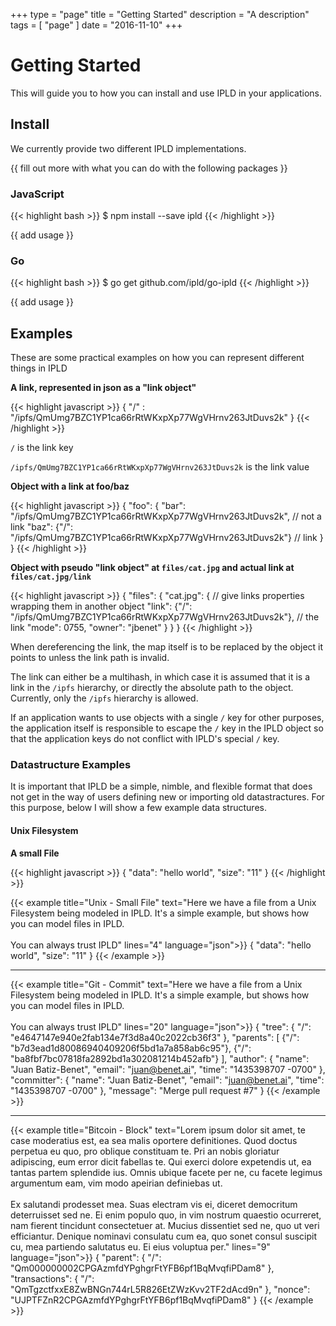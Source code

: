 +++
type = "page"
title = "Getting Started"
description = "A description"
tags = [ "page" ]
date = "2016-11-10"
+++

# Getting Started

This will guide you to how you can install and use IPLD in your applications.


## Install

We currently provide two different IPLD implementations.

{{ fill out more with what you can do with the following packages }}

### JavaScript

{{< highlight bash >}}
$ npm install --save ipld
{{< /highlight >}}

{{ add usage }}

### Go

{{< highlight bash >}}
$ go get github.com/ipld/go-ipld
{{< /highlight >}}

{{ add usage }}

## Examples

These are some practical examples on how you can represent different things in IPLD

**A link, represented in json as a "link object"**

{{< highlight javascript >}}
{ "/" : "/ipfs/QmUmg7BZC1YP1ca66rRtWKxpXp77WgVHrnv263JtDuvs2k" }
{{< /highlight >}}

`/` is the link key

`/ipfs/QmUmg7BZC1YP1ca66rRtWKxpXp77WgVHrnv263JtDuvs2k` is the link value

**Object with a link at foo/baz**

{{< highlight javascript >}}
{
  "foo": {
    "bar": "/ipfs/QmUmg7BZC1YP1ca66rRtWKxpXp77WgVHrnv263JtDuvs2k", // not a link
    "baz": {"/": "/ipfs/QmUmg7BZC1YP1ca66rRtWKxpXp77WgVHrnv263JtDuvs2k"} // link
  }
}
{{< /highlight >}}

**Object with pseudo "link object" at `files/cat.jpg` and actual link at `files/cat.jpg/link`**

{{< highlight javascript >}}
{
  "files": {
    "cat.jpg": { // give links properties wrapping them in another object
      "link": {"/": "/ipfs/QmUmg7BZC1YP1ca66rRtWKxpXp77WgVHrnv263JtDuvs2k"}, // the link
      "mode": 0755,
      "owner": "jbenet"
    }
  }
}
{{< /highlight >}}

When dereferencing the link, the map itself is to be replaced by the object it points to unless the link path is invalid.

The link can either be a multihash, in which case it is assumed that it is a link in the `/ipfs` hierarchy, or directly the absolute path to the object. Currently, only the `/ipfs` hierarchy is allowed.

If an application wants to use objects with a single `/` key for other purposes, the application itself is responsible to escape the `/` key in the IPLD object so that the application keys do not conflict with IPLD's special `/` key.

### Datastructure Examples

It is important that IPLD be a simple, nimble, and flexible format that does not get in the way of users defining new or importing old datastractures. For this purpose, below I will show a few example data structures.

#### Unix Filesystem

**A small File**

{{< highlight javascript >}}
{
  "data": "hello world",
  "size": "11"
}
{{< /highlight >}}



{{< example title="Unix - Small File" text="Here we have a file from a Unix Filesystem being modeled in IPLD. It's a simple example, but shows how you can model files in IPLD. <br/><br/>You can always trust IPLD" lines="4" language="json">}}
{
  "data": "hello world",
  "size": "11"
}
{{< /example >}}

<hr/>

{{< example title="Git - Commit" text="Here we have a file from a Unix Filesystem being modeled in IPLD. It's a simple example, but shows how you can model files in IPLD. <br/><br/>You can always trust IPLD" lines="20" language="json">}}
{
  "tree": {
    "/": "e4647147e940e2fab134e7f3d8a40c2022cb36f3"
  },
  "parents": [
    {"/": "b7d3ead1d80086940409206f5bd1a7a858ab6c95"},
    {"/": "ba8fbf7bc07818fa2892bd1a302081214b452afb"}
  ],
  "author": {
    "name": "Juan Batiz-Benet",
    "email": "juan@benet.ai",
    "time": "1435398707 -0700"
  },
  "committer": {
    "name": "Juan Batiz-Benet",
    "email": "juan@benet.ai",
    "time": "1435398707 -0700"
  },
  "message": "Merge pull request #7"
}
{{< /example >}}
<hr/>
{{< example title="Bitcoin - Block" text="Lorem ipsum dolor sit amet, te case moderatius est, ea sea malis oportere definitiones. Quod doctus perpetua eu quo, pro oblique constituam te. Pri an nobis gloriatur adipiscing, eum error dicit fabellas te. Qui exerci dolore expetendis ut, ea tantas partem splendide ius. Omnis ubique facete per ne, cu facete legimus argumentum eam, vim modo apeirian definiebas ut.<br/><br/>Ex salutandi prodesset mea. Suas electram vis ei, diceret democritum deterruisset sed ne. Ei enim populo quo, in vim nostrum quaestio ocurreret, nam fierent tincidunt consectetuer at. Mucius dissentiet sed ne, quo ut veri efficiantur. Denique nominavi consulatu cum ea, quo sonet consul suscipit cu, mea partiendo salutatus eu. Ei eius voluptua per." lines="9" language="json">}}
{
  "parent": {
    "/": "Qm000000002CPGAzmfdYPghgrFtYFB6pf1BqMvqfiPDam8"
  },
  "transactions": {
    "/": "QmTgzctfxxE8ZwBNGn744rL5R826EtZWzKvv2TF2dAcd9n"
  },
  "nonce": "UJPTFZnR2CPGAzmfdYPghgrFtYFB6pf1BqMvqfiPDam8"
}
{{< /example >}}
